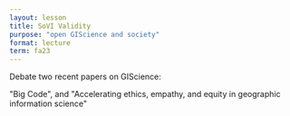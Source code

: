 ```yaml
---
layout: lesson
title: SoVI Validity
purpose: "open GIScience and society"
format: lecture
term: fa23
---
```


Debate two recent papers on GIScience:

"Big Code", and "Accelerating ethics, empathy, and equity in geographic information science"
